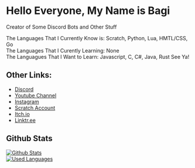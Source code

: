 # Hello Everyone, My Name is Bagi
Creator of Some Discord Bots and Other Stuff

The Languages That I Currently Know is: Scratch, Python, Lua, HMTL/CSS, Go\
The Languages That I Curently Learning: None\
The Languagues That I Want to Learn: Javascript, C, C#, Java, Rust
See Ya!

## Other Links:
* [Discord](https://discord.com/users/851535306548969533)
* [Youtube Channel](https://youtube.com/@thebagi)
* [Instagram](https://instagram.com/dev_bagi763)
* [Scratch Account](https://scratch.mit.edu/users/Rafael_Bagi123)
* [Itch.io](https://bagi763.itch.io)
* [Linktr.ee](https://linktr.ee/bagi763)

## Github Stats
[![Github Stats](https://github-readme-stats.vercel.app/api?username=bagi763&show_icons=true&theme=dark)](https://github.com/bagi763)\
[![Used Languages](https://github-readme-stats.vercel.app/api/top-langs/?username=Bagi763&show_icons=true&title_color=fff&icon_color=79ff97&text_color=9f9f9f&bg_color=151515)](https://github.com/Bagi763?tab=repositories)
